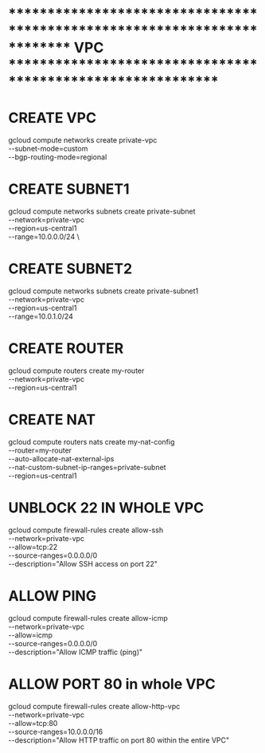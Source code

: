 


# ************************************************************************  VPC ***********************************************************
# CREATE VPC
gcloud compute networks create private-vpc \
    --subnet-mode=custom \
    --bgp-routing-mode=regional


# CREATE SUBNET1
gcloud compute networks subnets create private-subnet \
    --network=private-vpc \
    --region=us-central1 \
    --range=10.0.0.0/24 \

# CREATE SUBNET2
gcloud compute networks subnets create private-subnet1 \
    --network=private-vpc \
    --region=us-central1 \
    --range=10.0.1.0/24 

# CREATE ROUTER
gcloud compute routers create my-router \
    --network=private-vpc \
    --region=us-central1

# CREATE NAT
gcloud compute routers nats create my-nat-config \
    --router=my-router \
    --auto-allocate-nat-external-ips \
    --nat-custom-subnet-ip-ranges=private-subnet \
    --region=us-central1

# UNBLOCK 22 IN WHOLE VPC
gcloud compute firewall-rules create allow-ssh \
    --network=private-vpc \
    --allow=tcp:22 \
    --source-ranges=0.0.0.0/0 \
    --description="Allow SSH access on port 22"

# ALLOW PING
gcloud compute firewall-rules create allow-icmp \
    --network=private-vpc \
    --allow=icmp \
    --source-ranges=0.0.0.0/0 \
    --description="Allow ICMP traffic (ping)"

# ALLOW PORT 80 in whole VPC
gcloud compute firewall-rules create allow-http-vpc \
    --network=private-vpc \
    --allow=tcp:80 \
    --source-ranges=10.0.0.0/16 \
    --description="Allow HTTP traffic on port 80 within the entire VPC"

